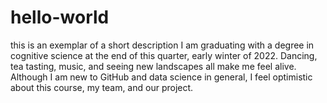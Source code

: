# hello-world
this is an exemplar of a short description
I am graduating with a degree in cognitive science at the end of this quarter, early winter of 2022. Dancing, tea tasting, music, and seeing new landscapes all make me feel alive. Although I am new to GitHub and data science in general, I feel optimistic about this course, my team, and our project. 
